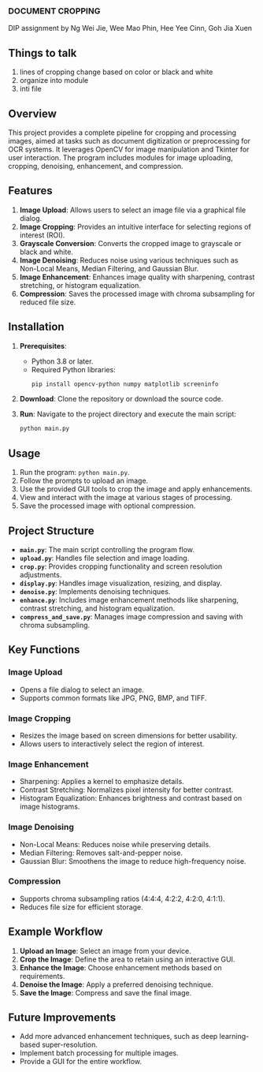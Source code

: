 ### DOCUMENT CROPPING
DIP assignment by Ng Wei Jie, Wee Mao Phin, Hee Yee Cinn, Goh Jia Xuen

## Things to talk
1. lines of cropping change based on color or black and white
2. organize into module
3. inti file

## Overview
This project provides a complete pipeline for cropping and processing images, aimed at tasks such as document digitization or preprocessing for OCR systems. It leverages OpenCV for image manipulation and Tkinter for user interaction. The program includes modules for image uploading, cropping, denoising, enhancement, and compression.

## Features
1. **Image Upload**: Allows users to select an image file via a graphical file dialog.
2. **Image Cropping**: Provides an intuitive interface for selecting regions of interest (ROI).
3. **Grayscale Conversion**: Converts the cropped image to grayscale or black and white.
4. **Image Denoising**: Reduces noise using various techniques such as Non-Local Means, Median Filtering, and Gaussian Blur.
5. **Image Enhancement**: Enhances image quality with sharpening, contrast stretching, or histogram equalization.
6. **Compression**: Saves the processed image with chroma subsampling for reduced file size.

## Installation
1. **Prerequisites**:
   - Python 3.8 or later.
   - Required Python libraries:
     ```bash
     pip install opencv-python numpy matplotlib screeninfo
     ```
2. **Download**:
   Clone the repository or download the source code.

3. **Run**:
   Navigate to the project directory and execute the main script:
   ```bash
   python main.py
   ```

## Usage
1. Run the program: `python main.py`.
2. Follow the prompts to upload an image.
3. Use the provided GUI tools to crop the image and apply enhancements.
4. View and interact with the image at various stages of processing.
5. Save the processed image with optional compression.

## Project Structure
- **`main.py`**: The main script controlling the program flow.
- **`upload.py`**: Handles file selection and image loading.
- **`crop.py`**: Provides cropping functionality and screen resolution adjustments.
- **`display.py`**: Handles image visualization, resizing, and display.
- **`denoise.py`**: Implements denoising techniques.
- **`enhance.py`**: Includes image enhancement methods like sharpening, contrast stretching, and histogram equalization.
- **`compress_and_save.py`**: Manages image compression and saving with chroma subsampling.

## Key Functions
### Image Upload
- Opens a file dialog to select an image.
- Supports common formats like JPG, PNG, BMP, and TIFF.

### Image Cropping
- Resizes the image based on screen dimensions for better usability.
- Allows users to interactively select the region of interest.

### Image Enhancement
- Sharpening: Applies a kernel to emphasize details.
- Contrast Stretching: Normalizes pixel intensity for better contrast.
- Histogram Equalization: Enhances brightness and contrast based on image histograms.

### Image Denoising
- Non-Local Means: Reduces noise while preserving details.
- Median Filtering: Removes salt-and-pepper noise.
- Gaussian Blur: Smoothens the image to reduce high-frequency noise.

### Compression
- Supports chroma subsampling ratios (4:4:4, 4:2:2, 4:2:0, 4:1:1).
- Reduces file size for efficient storage.

## Example Workflow
1. **Upload an Image**: Select an image from your device.
2. **Crop the Image**: Define the area to retain using an interactive GUI.
3. **Enhance the Image**: Choose enhancement methods based on requirements.
4. **Denoise the Image**: Apply a preferred denoising technique.
5. **Save the Image**: Compress and save the final image.

## Future Improvements
- Add more advanced enhancement techniques, such as deep learning-based super-resolution.
- Implement batch processing for multiple images.
- Provide a GUI for the entire workflow.

